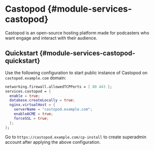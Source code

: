 # Castopod {#module-services-castopod}

Castopod is an open-source hosting platform made for podcasters who want engage and interact with their audience.

## Quickstart {#module-services-castopod-quickstart}

Use the following configuration to start public instance of Castopod on `castopod.example.com` domain:

```nix
networking.firewall.allowedTCPPorts = [ 80 443 ];
services.castopod = {
  enable = true;
  database.createLocally = true;
  nginx.virtualHost = {
    serverName = "castopod.example.com";
    enableACME = true;
    forceSSL = true;
  };
};
```

Go to `https://castopod.example.com/cp-install` to create superadmin account after applying the above configuration.

